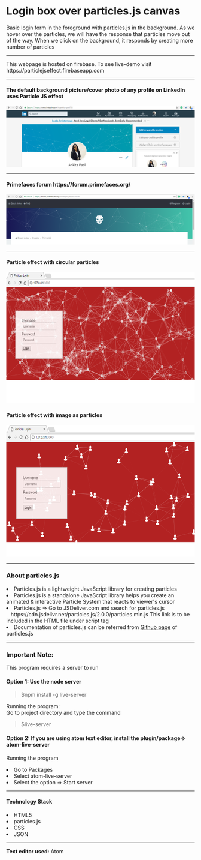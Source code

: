# Login box over particles.js canvas
Basic login form in the foreground with particles.js in the background. As we hover over the particles, we will have the response that particles move out of the way. When we click on the background, it responds by creating more number of particles
<hr>
This webpage is hosted on firebase.
To see live-demo visit https://particlejseffect.firebaseapp.com
<hr>
<h4>The default background picture/cover photo of any profile on LinkedIn uses Particle JS effect</h4>
<img src = "https://github.com/patilankita79/LoginBoxOverParticleJSCanvas/blob/master/Screenshot/LinkedIn_Background.png" />
<hr>
<h4>Primefaces forum https://forum.primefaces.org/</h4>
<img src="https://github.com/patilankita79/LoginBoxOverParticleJSCanvas/blob/master/Screenshot/Primefaces_particleJSEffect.png" />
<hr>
<p>
<h4>Particle effect with circular particles</h4>
  <img src="https://github.com/patilankita79/LoginBoxOverParticleJSCanvas/blob/master/Screenshot/LoginBoxOverParticlesJS.png" width="550" height="350"/>
  <h4>Particle effect with image as particles</h4>
  <img src="https://github.com/patilankita79/LoginBoxOverParticleJSCanvas/blob/master/Screenshot/ImageAsAParticle.png" width="550" height="350"/>
</p>
<hr>
<h3>About particles.js </h3>
<li>Particles.js is a lightweight JavaScript library for creating particles</li>
<li>Particles.js is a standalone JavaScript library helps you create an animated & interactive Particle System that reacts to viewer's cursor</li>
<li>Particles.js => Go to JSDeliver.com and search for particles.js<br/>
 &nbsp;&nbsp; https://cdn.jsdelivr.net/particles.js/2.0.0/particles.min.js This link is to be included in the HTML file under script tag</li>
 <li>Documentation of particles.js can be referred from <a href="https://github.com/VincentGarreau/particles.js/">Github page</a> of particles.js </li>
 <hr>
 <h3>Important Note:</h3>
 This program requires a server to run
 
<h4>Option 1: Use the node server</h4>

<blockquote>$npm install -g live-server</blockquote>

Running the program:<br>
Go to project directory and type the command
<blockquote>$live-server</blockquote>

<h4>Option 2: If you are using atom text editor, install the plugin/package=> atom-live-server</h4>

Running the program<br/>

<li>Go to Packages </li>
<li>Select atom-live-server</li>
<li>Select the option => Start server</li>
<hr>
<h4>Technology Stack </h4>
<li>HTML5</li>
<li>particles.js</li>
<li>CSS</li>
<li>JSON</li>
<hr>
<b>Text editor used:</b> Atom
